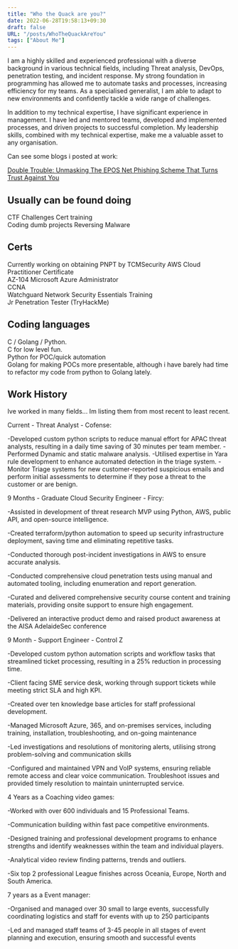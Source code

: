 ```yaml
---
title: "Who the Quack are you?"
date: 2022-06-28T19:58:13+09:30
draft: false
URL: "/posts/WhoTheQuackAreYou"
tags: ["About Me"]
---
```

I am a highly skilled and experienced professional with a diverse background in various technical fields, including Threat analysis, DevOps, penetration testing, and incident response. My strong foundation in programming has allowed me to automate tasks and processes, increasing efficiency for my teams. As a specialised generalist, I am able to adapt to new environments and confidently tackle a wide range of challenges.

In addition to my technical expertise, I have significant experience in management. I have led and mentored teams, developed and implemented processes, and driven projects to successful completion. My leadership skills, combined with my technical expertise, make me a valuable asset to any organisation.


Can see some blogs i posted at work:

[Double Trouble: Unmasking The EPOS Net Phishing Scheme That Turns Trust Against You](https://cofense.com/blog/double-trouble-unmasking-the-epos-net-phishing-scheme-that-turns-trust-against-you/)

## Usually can be found doing
CTF Challenges
Cert training  
Coding dumb projects
Reversing Malware 


## Certs
Currently working on obtaining PNPT by TCMSecurity
AWS Cloud Practitioner Certificate  
AZ-104 Microsoft Azure Administrator  
CCNA  
Watchguard Network Security Essentials Training  
Jr Penetration Tester (TryHackMe)  

## Coding languages
C / Golang / Python.  
C for low level fun.  
Python for POC/quick automation  
Golang for making POCs more presentable, although i have barely had time to refactor my code from python to Golang lately.   

## Work History   
Ive worked in many fields... Im listing them from most recent to least recent. 

Current - Threat Analyst - Cofense:

-Developed custom python scripts to reduce manual effort for APAC threat analysts, resulting in a daily time saving of 30 minutes per team member.
-Performed Dynamic and static malware analysis.
-Utilised expertise in Yara rule development to enhance automated detection in the triage system.
-Monitor Triage systems for new customer-reported suspicious emails and perform initial assessments to determine if they pose a threat to the customer or are benign.



9 Months - Graduate Cloud Security Engineer - Fircy:

-Assisted in development of threat research MVP using Python, AWS, public API, and open-source intelligence.

-Created terraform/python automation to speed up security infrastructure deployment, saving time and eliminating repetitive tasks.

-Conducted thorough post-incident investigations in AWS to ensure accurate analysis.

-Conducted comprehensive cloud penetration tests using manual and automated tooling, including enumeration and report generation.

-Curated and delivered comprehensive security course content and training materials, providing onsite support to ensure high engagement.

-Delivered an interactive product demo and raised product awareness at the AISA AdelaideSec conference

9 Month - Support Engineer - Control Z

-Developed custom python automation scripts and workflow tasks that streamlined ticket processing, resulting in a 25% reduction in processing time.

-Client facing SME service desk, working through support tickets while meeting strict SLA and high KPI. 

-Created over ten knowledge base articles for staff professional development.

-Managed Microsoft Azure, 365, and on-premises services, including training, installation, troubleshooting, and on-going maintenance

-Led investigations and resolutions of monitoring alerts, utilising strong problem-solving and communication skills

-Configured and maintained VPN and VoIP systems, ensuring reliable remote access and clear voice communication. Troubleshoot issues and provided timely resolution to maintain uninterrupted service.


4 Years as a Coaching video games:

-Worked with over 600 individuals and 15 Professional Teams.

-Communication building within fast pace competitive environments. 

-Designed training and professional development programs to enhance strengths and identify weaknesses within the team and individual players. 

-Analytical video review finding patterns, trends and outliers.

-Six top 2 professional League finishes across Oceania, Europe, North and South America. 


7 years as a Event manager:

-Organised and managed over 30 small to large events, successfully coordinating logistics and staff for events with up to 250 participants

-Led and managed staff teams of 3-45 people in all stages of event planning and execution, ensuring smooth and successful events






